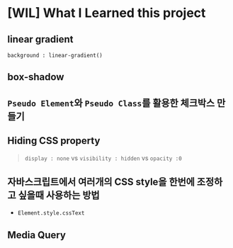 # [WIL] What I Learned this project 

## linear gradient
```
background : linear-gradient()
```
## box-shadow

## `Pseudo Element`와 `Pseudo Class`를 활용한 체크박스 만들기

## Hiding CSS property
> `display : none`  vs `visibility : hidden` vs `opacity :0`


## 자바스크립트에서 여러개의 CSS style을 한번에 조정하고 싶을때 사용하는 방법
- `Element.style.cssText`

## Media Query
